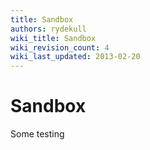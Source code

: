 ```yaml
---
title: Sandbox
authors: rydekull
wiki_title: Sandbox
wiki_revision_count: 4
wiki_last_updated: 2013-02-20
---
```


# Sandbox

Some testing

